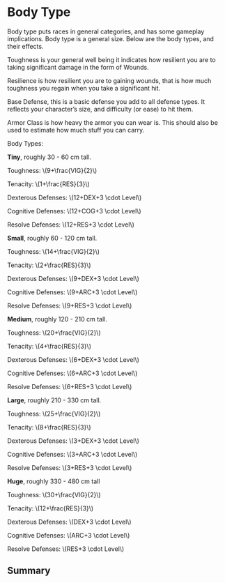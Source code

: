 # Body Type

Body type puts races in general categories, and has some gameplay implications. Body type is a general size. Below are the body types, and their effects.

Toughness is your general well being it indicates how resilient you are to taking significant damage in the form of Wounds.

Resilience is how resilient you are to gaining wounds, that is how much toughness you regain when you take a significant hit.

Base Defense, this is a basic defense you add to all defense types. It reflects your character’s size, and difficulty (or ease) to hit them.

Armor Class is how heavy the armor you can wear is. This should also be used to estimate how much stuff you can carry.

Body Types:

**Tiny**, roughly 30 - 60 cm tall.

Toughness: \\(9+\frac{VIG}{2}\\)

Tenacity: \\(1+\frac{RES}{3}\\)

Dexterous Defenses: \\(12+DEX+3 \cdot Level\\)

Cognitive Defenses: \\(12+COG+3 \cdot Level\\)

Resolve Defenses: \\(12+RES+3 \cdot Level\\)

**Small**, roughly 60 - 120 cm tall.

Toughness: \\(14+\frac{VIG}{2}\\)

Tenacity: \\(2+\frac{RES}{3}\\)

Dexterous Defenses: \\\(9+DEX+3 \cdot Level\\)

Cognitive Defenses: \\(9+ARC+3 \cdot Level\\)

Resolve Defenses: \\(9+RES+3 \cdot Level\\)

**Medium**, roughly 120 - 210 cm tall.

Toughness: \\(20+\frac{VIG}{2}\\)

Tenacity: \\(4+\frac{RES}{3}\\)

Dexterous Defenses: \\(6+DEX+3 \cdot Level\\)

Cognitive Defenses: \\(6+ARC+3 \cdot Level\\)

Resolve Defenses: \\(6+RES+3 \cdot Level\\)

**Large**, roughly 210 - 330 cm tall.

Toughness: \\(25+\frac{VIG}{2}\\)

Tenacity: \\(8+\frac{RES}{3}\\)

Dexterous Defenses: \\(3+DEX+3 \cdot Level\\)

Cognitive Defenses: \\(3+ARC+3 \cdot Level\\)

Resolve Defenses: \\(3+RES+3 \cdot Level\\)

**Huge**, roughly 330 - 480 cm tall

Toughness: \\(30+\frac{VIG}{2}\\)

Tenacity: \\(12+\frac{RES}{3}\\)

Dexterous Defenses: \\(DEX+3 \cdot Level\\)

Cognitive Defenses: \\(ARC+3 \cdot Level\\)

Resolve Defenses: \\(RES+3 \cdot Level\\)

## Summary
